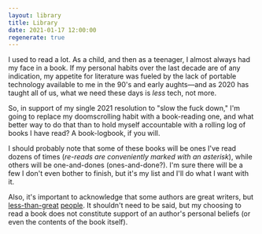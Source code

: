 ```yaml
---
layout: library
title: Library
date: 2021-01-17 12:00:00
regenerate: true
---
```


<!-- inspired by http://tilde.town/~dustin/wiki/library/ -->

I used to read a lot. As a child, and then as a teenager, I almost always had my face in a book. If my personal habits over the last decade are of any indication, my appetite for literature was fueled by the lack of portable technology available to me in the 90's and early aughts—and as 2020 has taught all of us, what we need these days is _less_ tech, not more.

So, in support of my single 2021 resolution to "slow the fuck down," I'm going to replace my doomscrolling habit with a book-reading one, and what better way to do that than to hold myself accountable with a rolling log of books I have read? A book-logbook, if you will.

I should probably note that some of these books will be ones I've read dozens of times (_re-reads are conveniently marked with an asterisk_), while others will be one-and-dones (ones-and-done?). I'm sure there will be a few I don't even bother to finish, but it's my list and I'll do what I want with it.

Also, it's important to acknowledge that some authors are great writers, but [less-than-great](http://web.archive.org/web/20200612175916/https://slate.com/human-interest/2020/06/jk-rowling-trans-men-terf.html) [people](http://web.archive.org/web/20130514130616/http://www.salon.com/2013/05/07/sci_fi_icon_orson_scott_card_hates_fan_fiction_the_homosexual_agenda_partner/). It shouldn't need to be said, but my choosing to read a book does not constitute support of an author's personal beliefs (or even the contents of the book itself).
